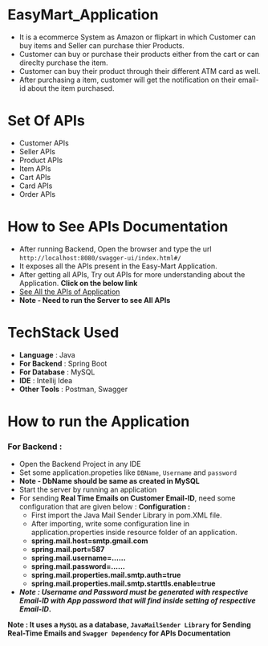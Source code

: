 # EasyMart_Application
* It is a ecommerce System as Amazon or flipkart in which Customer can buy items and Seller can purchase thier Products.
* Customer can buy or purchase their products either from the cart or can direclty purchase the item.
* Customer can buy their product through their different ATM card as well.
* After purchasing a item, customer will get the notification on their email-id about the item purchased.

# Set Of APIs
* Customer APIs
* Seller APIs
* Product APIs
* Item APIs
* Cart APIs
* Card APIs
* Order APIs

# How to See APIs Documentation
* After running Backend, Open the browser and type the url `http://localhost:8080/swagger-ui/index.html#/` 
* It exposes all the APIs present in the Easy-Mart Application.
* After getting all APIs, Try out APIs for more understanding about the Application. **Click on the below link**
* [See All the APIs of Application](http://localhost:8080/swagger-ui/index.html#/)
* **Note - Need to run the Server to see All APIs**

# TechStack Used
* **Language** : Java
* **For Backend** : Spring Boot
* **For Database** : MySQL
* **IDE** : Intellij Idea
* **Other Tools** : Postman, Swagger


# How to run the Application

### For Backend :
* Open the Backend Project in any IDE
* Set some application.propeties like `DBName`, `Username` and `password`
* **Note - DbName should be same as created in MySQL**
* Start the server by running an application
* For sending **Real Time Emails on Customer Email-ID**, need some configuration that are given below :
  **Configuration :**
    * First import the Java Mail Sender Library in pom.XML file.
    * After importing, write some configuration line in application.properties inside resource folder of an application.
    * **spring.mail.host=smtp.gmail.com**
    * **spring.mail.port=587**
    * **spring.mail.username=......**
    * **spring.mail.password=......**
    * **spring.mail.properties.mail.smtp.auth=true**
    * **spring.mail.properties.mail.smtp.starttls.enable=true**
* **_Note : Username and Password must be generated with respective Email-ID with App password that will find inside setting of respective Email-ID_.**

**Note : It uses a `MySQL` as a database, `JavaMailSender Library` for Sending Real-Time Emails and  `Swagger Dependency` for APIs Documentation**
